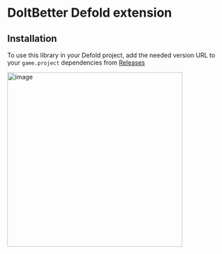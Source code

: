 # DoItBetter Defold extension

## Installation
To use this library in your Defold project, add the needed version URL to your `game.project` dependencies from [Releases](https://github.com/AGulev/defold-doitbetter/releases)

<img width="401" alt="image" src="https://user-images.githubusercontent.com/2209596/202223571-c77f0304-5202-4314-869d-7a90bbeec5ec.png">

